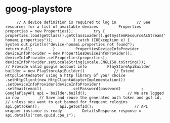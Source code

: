 # goog-playstore
         // A device definition is required to log in         // See resources for a list of available devices         Properties properties = new Properties();         try {             properties.load(getClass().getClassLoader().getSystemResourceAsStream("device-honami.properties"));         } catch (IOException e) {             System.out.println("device-honami.properties not found");             return null;         }         PropertiesDeviceInfoProvider deviceInfoProvider = new PropertiesDeviceInfoProvider();         deviceInfoProvider.setProperties(properties);         deviceInfoProvider.setLocaleString(Locale.ENGLISH.toString());                  // Provide valid google account info         PlayStoreApiBuilder builder = new PlayStoreApiBuilder()             // Extend HttpClientAdapter using a http library of your choice             .setHttpClient(new HttpClientAdapterImplementation())             .setDeviceInfoProvider(deviceInfoProvider)             .setEmail(email)             .setPassword(password)         ;         GooglePlayAPI api = builder.build();                  // We are logged in now         // Save and reuse the generated auth token and gsf id,         // unless you want to get banned for frequent relogins         api.getToken();         api.getGsfId();                  // API wrapper instance is ready         DetailsResponse response = api.details("com.cpuid.cpu_z");
